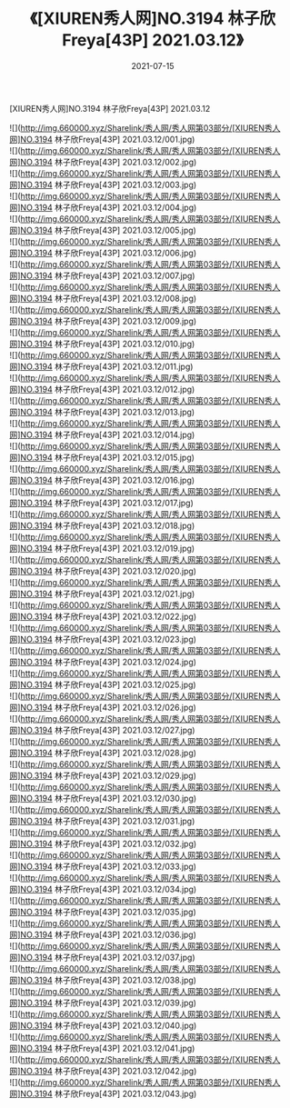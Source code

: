 ﻿---
layout: post
title:  《[XIUREN秀人网]NO.3194 林子欣Freya[43P] 2021.03.12》
date:   2021-07-15
img: http://img.660000.xyz/Sharelink/秀人网/秀人网第03部分/[XIUREN秀人网]NO.3194 林子欣Freya[43P] 2021.03.12/000.jpg
categories: [美女, 清纯, 唯美]
---

[XIUREN秀人网]NO.3194 林子欣Freya[43P] 2021.03.12

  ![](http://img.660000.xyz/Sharelink/秀人网/秀人网第03部分/[XIUREN秀人网]NO.3194 林子欣Freya[43P] 2021.03.12/001.jpg) <br> ![](http://img.660000.xyz/Sharelink/秀人网/秀人网第03部分/[XIUREN秀人网]NO.3194 林子欣Freya[43P] 2021.03.12/002.jpg) <br> ![](http://img.660000.xyz/Sharelink/秀人网/秀人网第03部分/[XIUREN秀人网]NO.3194 林子欣Freya[43P] 2021.03.12/003.jpg) <br> ![](http://img.660000.xyz/Sharelink/秀人网/秀人网第03部分/[XIUREN秀人网]NO.3194 林子欣Freya[43P] 2021.03.12/004.jpg) <br> ![](http://img.660000.xyz/Sharelink/秀人网/秀人网第03部分/[XIUREN秀人网]NO.3194 林子欣Freya[43P] 2021.03.12/005.jpg) <br> ![](http://img.660000.xyz/Sharelink/秀人网/秀人网第03部分/[XIUREN秀人网]NO.3194 林子欣Freya[43P] 2021.03.12/006.jpg) <br> ![](http://img.660000.xyz/Sharelink/秀人网/秀人网第03部分/[XIUREN秀人网]NO.3194 林子欣Freya[43P] 2021.03.12/007.jpg) <br> ![](http://img.660000.xyz/Sharelink/秀人网/秀人网第03部分/[XIUREN秀人网]NO.3194 林子欣Freya[43P] 2021.03.12/008.jpg) <br> ![](http://img.660000.xyz/Sharelink/秀人网/秀人网第03部分/[XIUREN秀人网]NO.3194 林子欣Freya[43P] 2021.03.12/009.jpg) <br> ![](http://img.660000.xyz/Sharelink/秀人网/秀人网第03部分/[XIUREN秀人网]NO.3194 林子欣Freya[43P] 2021.03.12/010.jpg) <br> ![](http://img.660000.xyz/Sharelink/秀人网/秀人网第03部分/[XIUREN秀人网]NO.3194 林子欣Freya[43P] 2021.03.12/011.jpg) <br> ![](http://img.660000.xyz/Sharelink/秀人网/秀人网第03部分/[XIUREN秀人网]NO.3194 林子欣Freya[43P] 2021.03.12/012.jpg) <br> ![](http://img.660000.xyz/Sharelink/秀人网/秀人网第03部分/[XIUREN秀人网]NO.3194 林子欣Freya[43P] 2021.03.12/013.jpg) <br> ![](http://img.660000.xyz/Sharelink/秀人网/秀人网第03部分/[XIUREN秀人网]NO.3194 林子欣Freya[43P] 2021.03.12/014.jpg) <br> ![](http://img.660000.xyz/Sharelink/秀人网/秀人网第03部分/[XIUREN秀人网]NO.3194 林子欣Freya[43P] 2021.03.12/015.jpg) <br> ![](http://img.660000.xyz/Sharelink/秀人网/秀人网第03部分/[XIUREN秀人网]NO.3194 林子欣Freya[43P] 2021.03.12/016.jpg) <br> ![](http://img.660000.xyz/Sharelink/秀人网/秀人网第03部分/[XIUREN秀人网]NO.3194 林子欣Freya[43P] 2021.03.12/017.jpg) <br> ![](http://img.660000.xyz/Sharelink/秀人网/秀人网第03部分/[XIUREN秀人网]NO.3194 林子欣Freya[43P] 2021.03.12/018.jpg) <br> ![](http://img.660000.xyz/Sharelink/秀人网/秀人网第03部分/[XIUREN秀人网]NO.3194 林子欣Freya[43P] 2021.03.12/019.jpg) <br> ![](http://img.660000.xyz/Sharelink/秀人网/秀人网第03部分/[XIUREN秀人网]NO.3194 林子欣Freya[43P] 2021.03.12/020.jpg) <br> ![](http://img.660000.xyz/Sharelink/秀人网/秀人网第03部分/[XIUREN秀人网]NO.3194 林子欣Freya[43P] 2021.03.12/021.jpg) <br> ![](http://img.660000.xyz/Sharelink/秀人网/秀人网第03部分/[XIUREN秀人网]NO.3194 林子欣Freya[43P] 2021.03.12/022.jpg) <br> ![](http://img.660000.xyz/Sharelink/秀人网/秀人网第03部分/[XIUREN秀人网]NO.3194 林子欣Freya[43P] 2021.03.12/023.jpg) <br> ![](http://img.660000.xyz/Sharelink/秀人网/秀人网第03部分/[XIUREN秀人网]NO.3194 林子欣Freya[43P] 2021.03.12/024.jpg) <br> ![](http://img.660000.xyz/Sharelink/秀人网/秀人网第03部分/[XIUREN秀人网]NO.3194 林子欣Freya[43P] 2021.03.12/025.jpg) <br> ![](http://img.660000.xyz/Sharelink/秀人网/秀人网第03部分/[XIUREN秀人网]NO.3194 林子欣Freya[43P] 2021.03.12/026.jpg) <br> ![](http://img.660000.xyz/Sharelink/秀人网/秀人网第03部分/[XIUREN秀人网]NO.3194 林子欣Freya[43P] 2021.03.12/027.jpg) <br> ![](http://img.660000.xyz/Sharelink/秀人网/秀人网第03部分/[XIUREN秀人网]NO.3194 林子欣Freya[43P] 2021.03.12/028.jpg) <br> ![](http://img.660000.xyz/Sharelink/秀人网/秀人网第03部分/[XIUREN秀人网]NO.3194 林子欣Freya[43P] 2021.03.12/029.jpg) <br> ![](http://img.660000.xyz/Sharelink/秀人网/秀人网第03部分/[XIUREN秀人网]NO.3194 林子欣Freya[43P] 2021.03.12/030.jpg) <br> ![](http://img.660000.xyz/Sharelink/秀人网/秀人网第03部分/[XIUREN秀人网]NO.3194 林子欣Freya[43P] 2021.03.12/031.jpg) <br> ![](http://img.660000.xyz/Sharelink/秀人网/秀人网第03部分/[XIUREN秀人网]NO.3194 林子欣Freya[43P] 2021.03.12/032.jpg) <br> ![](http://img.660000.xyz/Sharelink/秀人网/秀人网第03部分/[XIUREN秀人网]NO.3194 林子欣Freya[43P] 2021.03.12/033.jpg) <br> ![](http://img.660000.xyz/Sharelink/秀人网/秀人网第03部分/[XIUREN秀人网]NO.3194 林子欣Freya[43P] 2021.03.12/034.jpg) <br> ![](http://img.660000.xyz/Sharelink/秀人网/秀人网第03部分/[XIUREN秀人网]NO.3194 林子欣Freya[43P] 2021.03.12/035.jpg) <br> ![](http://img.660000.xyz/Sharelink/秀人网/秀人网第03部分/[XIUREN秀人网]NO.3194 林子欣Freya[43P] 2021.03.12/036.jpg) <br> ![](http://img.660000.xyz/Sharelink/秀人网/秀人网第03部分/[XIUREN秀人网]NO.3194 林子欣Freya[43P] 2021.03.12/037.jpg) <br> ![](http://img.660000.xyz/Sharelink/秀人网/秀人网第03部分/[XIUREN秀人网]NO.3194 林子欣Freya[43P] 2021.03.12/038.jpg) <br> ![](http://img.660000.xyz/Sharelink/秀人网/秀人网第03部分/[XIUREN秀人网]NO.3194 林子欣Freya[43P] 2021.03.12/039.jpg) <br> ![](http://img.660000.xyz/Sharelink/秀人网/秀人网第03部分/[XIUREN秀人网]NO.3194 林子欣Freya[43P] 2021.03.12/040.jpg) <br> ![](http://img.660000.xyz/Sharelink/秀人网/秀人网第03部分/[XIUREN秀人网]NO.3194 林子欣Freya[43P] 2021.03.12/041.jpg) <br> ![](http://img.660000.xyz/Sharelink/秀人网/秀人网第03部分/[XIUREN秀人网]NO.3194 林子欣Freya[43P] 2021.03.12/042.jpg) <br> ![](http://img.660000.xyz/Sharelink/秀人网/秀人网第03部分/[XIUREN秀人网]NO.3194 林子欣Freya[43P] 2021.03.12/043.jpg) <br>